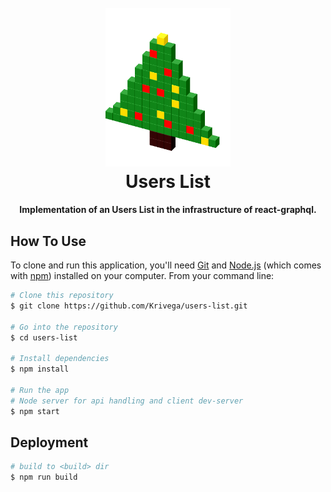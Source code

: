 <h1 align="center">
  <br>
  <a href="http://users-list.krivega.com/" target="_blank"><img src="https://github.com/Krivega/users-list/raw/master/public/logo.png" alt="Users List" width="200"></a>
  <br>
  Users List
  <br>
</h1>

<h4 align="center">Implementation of an Users List in the infrastructure of react-graphql.</h4>

## How To Use

To clone and run this application, you'll need [Git](https://git-scm.com) and [Node.js](https://nodejs.org/en/download/) (which comes with [npm](http://npmjs.com)) installed on your computer. From your command line:

```bash
# Clone this repository
$ git clone https://github.com/Krivega/users-list.git

# Go into the repository
$ cd users-list

# Install dependencies
$ npm install

# Run the app
# Node server for api handling and client dev-server
$ npm start
```

## Deployment

```bash
# build to <build> dir
$ npm run build
```
